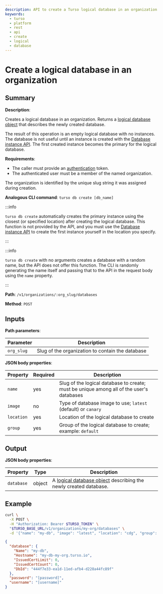 ```yaml
---
description: API to create a Turso logical database in an organization.
keywords:
  - turso
  - platform
  - rest
  - api
  - create
  - logical
  - database
---
```


# Create a logical database in an organization

## Summary

**Description**:

Creates a logical database in an organization. Returns a [logical database
object] that describes the newly created database.

The result of this operation is an empty logical database with no instances. The
database is not useful until an instance is created with the [Database instance
API]. The first created instance becomes the primary for the logical database.

**Requirements**:

- The caller must provide an [authentication] token.
- The authenticated user must be a member of the named organization.

The organization is identified by the unique slug string it was assigned during
creation.

**Analogous CLI command**: `turso db create [db_name]`

:::info

`turso db create` automatically creates the primary instance using the closest
(or specified location) after creating the logical database. This function is
not provided by the API, and you must use the [Database instance API] to create
the first instance yourself in the location you specify.

:::

:::info

`turso db create` with no arguments creates a database with a random name, but
the API does not offer this function. The CLI is randomly generating the name
itself and passing that to the API in the request body using the `name`
property.

:::

**Path**: `/v1/organizations/:org_slug/databases`

**Method**: `POST`

## Inputs

**Path parameters**:

| Parameter | Description |
| --- | --- |
| `org_slug`| Slug of the organization to contain the database |

**JSON body properties**:

| Property | Required | Description |
| --- | --- | --- |
| `name` | yes | Slug of the logical database to create; must be unique among all of the user's databases |
| `image` | no | Type of database image to use; `latest` (default) or `canary` |
| `location` | yes | Location of the logical database to create |
| `group` | yes | Group of the logical database to create; example: `default` |

## Output

**JSON body properties**:

| Property | Type | Description |
| --- | --- | --- |
| `database` | object | A [logical database object] describing the newly created database. |

## Example

```bash
curl \
  -X POST \
  -H "Authorization: Bearer $TURSO_TOKEN" \
  "$TURSO_BASE_URL/v1/organizations/my-org/databases" \
  -d '{"name": "my-db", "image": "latest", "location": "cdg", "group": "defaut"}'
```

```json
{
  "database": {
    "Name": "my-db",
    "Hostname": "my-db-my-org.turso.io",
    "IssuedCertLimit": 0,
    "IssuedCertCount": 0,
    "DbId": "444f7e33-ea1d-11ed-afb4-d228a44fc89f"
  },
  "password": "[password]",
  "username": "[username]"
}
```


[authentication]: /reference/platform-rest-api/#authentication
[Database instance API]: /reference/platform-rest-api/instance/
[logical database object]: /reference/platform-rest-api/database#logical-database-object
